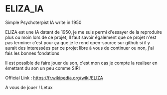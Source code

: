 # ELIZA_IA
Simple Psychoterpist IA write in 1950


ELIZA est une IA datant de 1950, je me suis permi d'essayer de la reproduire plus ou moin lors de ce projet,
Il faut savoir également que ce projet n'est pas terminer c'est pour ça que je le rend open-source sur github
si il y aurait des interessées par ce projet libre à vous de continuer ou non, j'ai fais les bonnes fondations

Il est possible de faire jouer du son, c'est mon cas je compte la realiser en émettant du son un peu comme SIRI

Official Link : https://fr.wikipedia.org/wiki/ELIZA

A vous de jouer !
Letux
